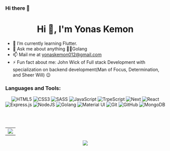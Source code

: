 ### Hi there 👋

<!--
**yonasQ/yonasQ** is a ✨ _special_ ✨ repository because its `README.md` (this file) appears on your GitHub profile.

Here are some ideas to get you started:

- 🔭 I’m currently working on ...
- 🌱 I’m currently learning ...
- 👯 I’m looking to collaborate on ...
- 🤔 I’m looking for help with ...
- 💬 Ask me about ...
- 📫 How to reach me: ...
- 😄 Pronouns: ...
- ⚡ Fun fact: ...
-->


<h1 align="center">Hi 👋, I'm Yonas Kemon</h1>
<!-- <img src="https://user-images.githubusercontent.com/73097560/115834477-dbab4500-a447-11eb-908a-139a6edaec5c.gif">
 -->

- 🌱 I’m currently learning Flutter. 
- 💬 Ask me about anything 👨‍💻Golang
- 📫 Mail me at [yonaskemon012@gmail.com](mailto:yonaskemon01@gmail.com)
- ⚡ Fun fact about me: John Wick of Full stack Development with specialization on backend development(Man of Focus, Determination, and Sheer Will) 😉


<h3 align="left">Languages and Tools:</h3>
<p align="center"> 
  <img alt="HTML5" src="https://img.shields.io/badge/html5-%23E34F26.svg?&style=for-the-badge&logo=html5&logoColor=white"/>
  <img alt="CSS3" src="https://img.shields.io/badge/css3-%231572B6.svg?&style=for-the-badge&logo=css3&logoColor=white"/>
  <img alt="SASS" src="https://img.shields.io/badge/SASS-hotpink.svg?&style=for-the-badge&logo=SASS&logoColor=white"/>
  <img alt="JavaScript" src="https://img.shields.io/badge/javascript-%23323330.svg?&style=for-the-badge&logo=javascript&logoColor=%23F7DF1E"/>
  <img alt="TrpeScript" src="https://img.shields.io/badge/typescript-%23323330.svg?&style=for-the-badge&logo=typescript&logoColor=%23F7DF1E"/> 
  <img alt="Next" src="https://img.shields.io/badge/Next-DD0031?style=for-the-badge&logo=next&logoColor=white"/>
  <img alt="React" src="https://img.shields.io/badge/react-%2320232a.svg?&style=for-the-badge&logo=react&logoColor=%2361DAFB"/>
  <img alt="Express.js" src="https://img.shields.io/badge/express.js-%23404d59.svg?&style=for-the-badge"/>
  <img alt="NodeJS" src="https://img.shields.io/badge/node.js-%2343853D.svg?&style=for-the-badge&logo=node.js&logoColor=white"/>
  <img alt="Golang" src="https://img.shields.io/badge/golang-%2314354C.svg?&style=for-the-badge&logo=golang&logoColor=white"/>
  <img alt="Material UI" src="https://img.shields.io/badge/materialui-%230081CB.svg?&style=for-the-badge&logo=material-ui&logoColor=white"/>
  <img alt="Git" src="https://img.shields.io/badge/git-%23F05033.svg?&style=for-the-badge&logo=git&logoColor=white"/>
  <img alt="GitHub" src="https://img.shields.io/badge/github-%23121011.svg?&style=for-the-badge&logo=github&logoColor=white"/>
  <img alt="MongoDB" src ="https://img.shields.io/badge/MongoDB-%234ea94b.svg?&style=for-the-badge&logo=mongodb&logoColor=white"/>
</p>



<br/> <br/>

<table>
<!--   <tr>
    <td>
      <a href="https://www.github.com/yonasQ">
     <img src="https://github-readme-stats.vercel.app/api?username=yonasQ&show_icons=true&theme=tokyonight&count_private=true&hide_border=true" alt="yonasQ" />
      </a>
    </td>
    <td> 
      <a href="https://www.github.com/yonasQ">
       <img src ="http://github-readme-streak-stats.herokuapp.com?user=yonasQ&hide_border=true&theme=tokyonight" />
      </a>
    </td>
  </tr> -->
  <tr>
    <td>
      <a href="https://www.github.com/yonasQ">
       <img src ="https://github-readme-stats.vercel.app/api/top-langs/?username=yonasQ&langs_count=8&layout=compact&theme=tokyonight&hide_border=true" />
      </a>
    </td>
<!--     <td>
       <a href="https://www.github.com/thinkswell">
       <img src ="https://github-readme-stats.vercel.app/api/pin/?username=thinkswell&repo=javascript-mini-projects&theme=tokyonight&show_icons=true&hide_border=true" />
      </a>
    </td>  -->
  </tr>
</table>
<p align="center"> 

    
<a href="https://linkedin.com/in/yonas-kemon">
  <img src="https://img.shields.io/badge/linkedin-%230077B5.svg?&style=for-the-badge&logo=linkedin&logoColor=white">
</a>

</p>
